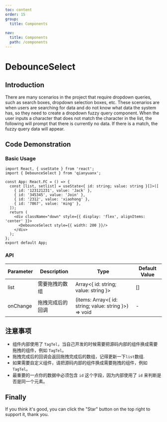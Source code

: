 ```yaml
---
toc: content
order: 15
group:
  title: Components
  
nav:
  title: Components
  path: /components
---
```


# DebounceSelect

## Introduction

There are many scenarios in the project that require dropdown queries, such as search boxes, dropdown selection boxes, etc. These scenarios are when users are searching for data and do not know what data the system has, so they need to create a dropdown fuzzy query component. When the user inputs a character that does not match the character in the list, the following will prompt that there is currently no data. If there is a match, the fuzzy query data will appear.

## Code Demonstration

### Basic Usage

```tsx
import React, { useState } from 'react';
import { DebounceSelect } from 'qianyuanx';

const App: React.FC = () => {
  const [list, setlist] = useState<{ id: string; value: string }[]>([
    { id: '123121231', value: 'Jack' },
    { id: '345345', value: 'Join' },
    { id: '2312', value: 'xiaohong' },
    { id: '7867', value: 'ming' },
  ]);
  return (
    <div className="down" style={{ display: 'flex', alignItems: 'center' }}>
      <DebounceSelect style={{ width: 200 }}/>
    </div>
  );
};
export default App;
```
### API

| Parameter | Description | Type | Default Value |
| --- | --- | --- | --- |
| list     | 需要拖拽的数组 | Array<{ id: string; value: string }> | []     |
| onChange | 拖拽完成后的回调 | (items: Array<{ id: string; value: string }>) => void | -      |

## 注意事项

- 组件内部使用了 `TagTel`，当自己开发的时候需要把源码内部的组件换成需要拖拽的组件，例如 `TagTel`。
- 拖拽完成后的回调会返回拖拽完成后的数组，记得更新一下`list`数组.
- 如果需要自定义组件，请把源码内部的组件换成需要拖拽的组件，例如 `TagTel`。
- 最重要的一点你的数据中必须包含 `id` 这个字段，因为内部使用了 `id` 来判断是否是同一个元素。
## Finally

If you think it's good, you can click the "Star" button on the top right to support it, thank you.
